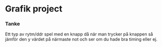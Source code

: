 # Grafik project
###  Tanke
Ett typ av rytm/ddr spel med en knapp då när man trycker på
knappen så jämför den y värdet på närmaste not och ser om du
hade bra timing eller ej.

